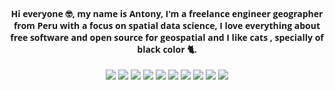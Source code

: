 <h4 align="center" style = "font-family:Open Sans;font-weight: bold;">
Hi everyone 🤓, my name is Antony, I'm a freelance engineer geographer from Peru with a focus on spatial data science, I love everything about free software and open source for geospatial and I like cats , specially of black color 🐈.
</h4>

<p align='center'>
  <a href="https://www.linkedin.com/in/antonybarja/">
   <img src="https://img.shields.io/badge/LinkedIn-0077B5?style=for-the-badge&logo=linkedin&logoColor=white"></a> <a href="https://twitter.com/antony_barja"><img src="https://img.shields.io/badge/Twitter-1DA1F2?style=for-the-badge&logo=twitter&logoColor=white"></a> <a href="#"><img src="https://img.shields.io/badge/WebSite-%2312100E.svg?&style=for-the-badge&logo=github&logoColor=white"></a>  <a href="https://www.youtube.com/channel/UCuWvYTTYCZBmbDoEbsY2MSw"><img src="https://img.shields.io/badge/youtube-%23FF0000.svg?&style=for-the-badge&logo=youtube&logoColor=white"></a> <a href="https://ambarja.github.io/Resume/"><img src="https://img.shields.io/badge/CV-2021-%23F7DF1E.svg?&style=for-the-badge&logo=my-cv&logoColor=white"></a> <a href="https://github.com/qgispe"><img src="https://img.shields.io/badge/qgis-peru-%233BB300.svg?&style=for-the-badge&logo=qgis&logoColor=white"></a> <a href="https://github.com/pendulum-pe"><img src="https://img.shields.io/badge/pendulum-pe-%23F7DF1E.svg?&style=for-the-badge&logo=my-cv&logoColor=white"></a> <a href="https://discord.gg/EfUeRYJH"><img src="https://img.shields.io/badge/Discord-7289DA?style=for-the-badge&logo=discord&logoColor=white"></a> <a href="https://t.me/ambarja"><img src="https://img.shields.io/badge/Telegram-2CA5E0?style=for-the-badge&logo=telegram&logoColor=white"></a> <a href="https://open.spotify.com/user/22appgn3ficnkwjuv667mawzq?si=730bda6f1cf04f0a"><img src="https://img.shields.io/badge/Spotify-1ED760?&style=for-the-badge&logo=spotify&logoColor=white">
   </a>
</p>
